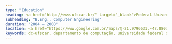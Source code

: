 ```yaml
---
type: "Education"
heading: <a href="http://www.ufscar.br/" target="_blank">Federal University of São Carlos</a>
subheading: "B.Eng., Computer Engineering"
duration: "2004 – 2008"
location: <a href="https://www.google.com.br/maps/@-21.9796631,-47.8803872,18z" target="_blank">São Carlos, SP, Brazil</a>
keywords: dc-ufscar, departamento de computação, universidade federal de são carlos, computer engineering
---
```

